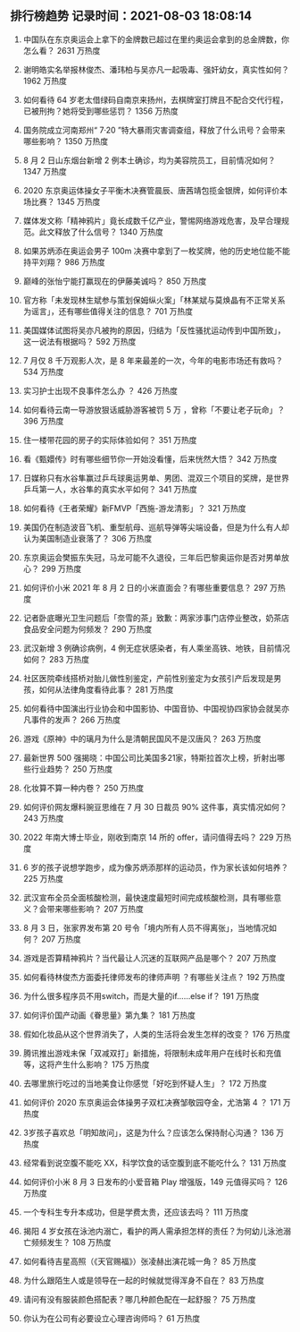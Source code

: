 
## 排行榜趋势 记录时间：2021-08-03 18:08:14
  
  1. 中国队在东京奥运会上拿下的金牌数已超过在里约奥运会拿到的总金牌数，你怎么看？ 2631 万热度
    
  2. 谢明皓实名举报林俊杰、潘玮柏与吴亦凡一起吸毒、强奸幼女，真实性如何？ 1962 万热度
    
  3. 如何看待 64 岁老太借绿码自南京来扬州，去棋牌室打牌且不配合交代行程，已被刑拘？她将受到哪些惩罚？ 1356 万热度
    
  4. 国务院成立河南郑州“ 7·20 ”特大暴雨灾害调查组，释放了什么讯号？会带来哪些影响？ 1350 万热度
    
  5. 8 月 2 日山东烟台新增 2 例本土确诊，均为美容院员工，目前情况如何？ 1347 万热度
    
  6. 2020 东京奥运体操女子平衡木决赛管晨辰、唐茜靖包揽金银牌，如何评价本场比赛？ 1345 万热度
    
  7. 媒体发文称「精神鸦片」竟长成数千亿产业，警惕网络游戏危害，及早合理规范。此文释放了什么信号？ 1340 万热度
    
  8. 如果苏炳添在奥运会男子 100m 决赛中拿到了一枚奖牌，他的历史地位能不能持平刘翔？ 986 万热度
    
  9. 巅峰的张怡宁能打赢现在的伊藤美诚吗？ 850 万热度
    
  10. 官方称「未发现林生斌参与策划保姆纵火案」「林某斌与莫焕晶有不正常关系为谣言」，还有哪些值得关注的信息？ 701 万热度
    
  11. 美国媒体试图将吴亦凡被拘的原因，归结为「反性骚扰运动传到中国所致」，这一说法有根据吗？ 592 万热度
    
  12. 7 月仅 8 千万观影人次，是 8 年来最差的一次，今年的电影市场还有救吗？ 534 万热度
    
  13. 实习护士出现不良事件怎么办 ？ 426 万热度
    
  14. 如何看待云南一导游放狠话威胁游客被罚 5 万 ，曾称「不要让老子玩命」？ 396 万热度
    
  15. 住一楼带花园的房子的实际体验如何？ 351 万热度
    
  16. 看《甄嬛传》时有哪些细节你一开始没看懂，后来恍然大悟？ 342 万热度
    
  17. 日媒称只有水谷隼赢过乒乓球奥运男单、男团、混双三个项目的奖牌，是世界乒乓第一人，水谷隼的真实水平如何？ 341 万热度
    
  18. 如何看待《王者荣耀》新FMVP「西施-游龙清影」？ 321 万热度
    
  19. 美国仍在制造波音飞机、重型航母、巡航导弹等尖端设备，但是为什么有人却认为美国制造业衰落了？ 306 万热度
    
  20. 东京奥运会樊振东失冠，马龙可能不久退役，三年后巴黎奥运你是否对男单放心？ 299 万热度
    
  21. 如何评价小米 2021 年 8 月 2 日的小米直面会？有哪些重要信息？ 297 万热度
    
  22. 记者卧底曝光卫生问题后「奈雪的茶」致歉：两家涉事门店停业整改，奶茶店食品安全问题为何频发？ 290 万热度
    
  23. 武汉新增 3 例确诊病例，4 例无症状感染者，有人乘坐高铁、地铁，目前情况如何？ 283 万热度
    
  24. 社区医院牵线搭桥对胎儿做性别鉴定，产前性别鉴定为女孩引产后发现是男孩，如何从法律角度看待此事？ 281 万热度
    
  25. 如何看待中国演出行业协会和中国影协、中国音协、中国视协四家协会就吴亦凡事件的发声？ 266 万热度
    
  26. 游戏《原神》中的璃月为什么是清朝民国风不是汉唐风？ 263 万热度
    
  27. 最新世界 500 强揭晓：中国公司比美国多21家，特斯拉首次上榜，折射出哪些行业趋势？ 250 万热度
    
  28. 化妆算不算一种内卷？ 250 万热度
    
  29. 如何评价网友爆料豌豆思维在 7 月 30 日裁员 90% 这件事，真实情况如何？ 243 万热度
    
  30. 2022 年南大博士毕业，刚收到南京 14 所的 offer，请问值得去吗？ 229 万热度
    
  31. 6 岁的孩子说想学跑步，成为像苏炳添那样的运动员，作为家长该如何培养？ 225 万热度
    
  32. 武汉宣布全员全面核酸检测，最快速度最短时间完成核酸检测，具有哪些意义？会带来哪些影响？ 207 万热度
    
  33. 8 月 3 日，张家界发布第 20 号令「境内所有人员不得离张」，当地情况如何？ 207 万热度
    
  34. 游戏是否算精神鸦片？当代最让人沉迷的互联网产品是哪个？ 207 万热度
    
  35. 如何看待林俊杰方面委托律师发布的律师声明 ？有哪些关注点？ 192 万热度
    
  36. 为什么很多程序员不用switch，而是大量的if……else if？ 191 万热度
    
  37. 如何评价国产动画《眷思量》第九集？ 181 万热度
    
  38. 假如化妆品从这个世界消失了，人类的生活将会发生怎样的改变？ 176 万热度
    
  39. 腾讯推出游戏未保「双减双打」新措施，将限制未成年用户在线时长和充值等，这将产生什么影响？ 175 万热度
    
  40. 去哪里旅行吃过的当地美食让你感觉「好吃到怀疑人生」？ 172 万热度
    
  41. 如何评价 2020 东京奥运会体操男子双杠决赛邹敬园夺金，尤浩第 4 ？ 171 万热度
    
  42. 3岁孩子喜欢总「明知故问」，这是为什么？应该怎么保持耐心沟通？ 136 万热度
    
  43. 经常看到说空腹不能吃 XX，科学饮食的话空腹到底不能吃什么？ 131 万热度
    
  44. 如何评价小米 8 月 3 日发布的小爱音箱 Play 增强版，149 元值得买吗？ 126 万热度
    
  45. 一个专科生专升本成功，但是学费太贵，还应该去吗？ 111 万热度
    
  46. 揭阳 4 岁女孩在泳池内溺亡，看护的两人需承担怎样的责任？为何幼儿泳池溺亡频频发生？ 108 万热度
    
  47. 如何看待吉星高照（《天官赐福》）张凌赫出演花城一角？ 85 万热度
    
  48. 为什么跟陌生人或是领导在一起的时候就觉得浑身不自在？ 83 万热度
    
  49. 请问有没有服装颜色搭配表？哪几种颜色配在一起舒服？ 75 万热度
    
  50. 你认为在公司有必要设立心理咨询师吗？ 61 万热度
    